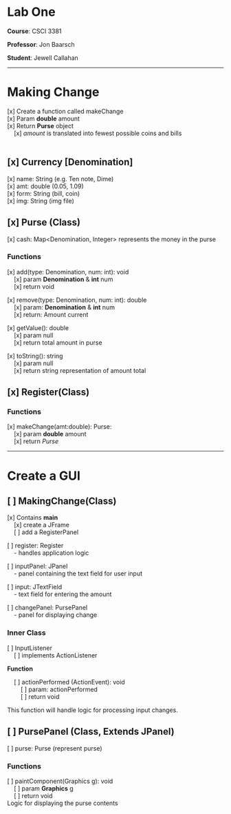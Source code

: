 # Lab One

**Course**: CSCI 3381

**Professor**: Jon Baarsch

**Student**: Jewell Callahan

---

# Making Change

[x] Create a function called makeChange <br>
[x] Param **double** amount <br>
[x] Return **Purse** object <br>
&nbsp; &nbsp; [x] _amount_ is translated into
 fewest possible coins and bills <br>
<br>

## [x] Currency [Denomination]

[x] name: String (e.g. Ten note, Dime)<br>
[x] amt: double (0.05, 1.09) <br>
[x] form: String (bill, coin) <br>
[x] img: String (img file) <br>

## [x] Purse (Class)

[x] cash: Map<Denomination, Integer>
     represents the money in the purse <br>

### Functions 

[x] add(type: Denomination, num: int): void<br>
&nbsp; &nbsp; [x] param **Denomination** & **int** num <br>
&nbsp; &nbsp; [x] return void <br>

[x] remove(type: Denomination, num: int): double <br>
&nbsp; &nbsp; [x] param: **Denomination** & **int** num <br>
&nbsp; &nbsp; [x] return: Amount current <br>

[x] getValue(): double <br>
&nbsp; &nbsp; [x] param  null <br>
&nbsp; &nbsp; [x] return total amount in purse <br>

[x] toString(): string <br>
&nbsp; &nbsp; [x] param null <br>
&nbsp; &nbsp; [x] return string representation of 
    amount total <br>

## [x] Register(Class)

### Functions

[x] makeChange(amt:double): Purse: <br>
&nbsp; &nbsp; [x] param **double** amount <br>
&nbsp; &nbsp; [x] return *Purse* <br>

---

# Create a GUI

## [ ] MakingChange(Class)

[x] Contains **main** <br>
&nbsp; &nbsp; [x] create a JFrame <br>
&nbsp; &nbsp; [ ] add a RegisterPanel <br>

[ ] register: Register <br>
&nbsp; &nbsp; - handles application logic <br>

[ ] inputPanel: JPanel <br>
&nbsp; &nbsp; - panel containing the text field for user
    input <br>

[ ] input: JTextField <br>
&nbsp; &nbsp; - text field for entering the
    amount

[ ] changePanel: PursePanel <br>
&nbsp; &nbsp; - panel for displaying change <br>

### Inner Class

[ ] InputListener <br>
&nbsp; &nbsp; [ ] implements ActionListener <br>

**Function** <br>

&nbsp; &nbsp; [ ] actionPerformed (ActionEvent): void<br>
&nbsp; &nbsp; &nbsp; &nbsp;
            [ ] param: actionPerformed <br>
&nbsp; &nbsp; &nbsp; &nbsp;
            [ ] return void <br>

This function will handle logic for processing
 input changes. <br>

## [ ] PursePanel (Class, Extends JPanel)

[ ] purse: Purse (represent purse)<br>

### Functions
[ ] paintComponent(Graphics g): void <br>
&nbsp; &nbsp; [ ] param **Graphics** g <br>
&nbsp; &nbsp; [ ] return void <br>
Logic for displaying the purse contents


